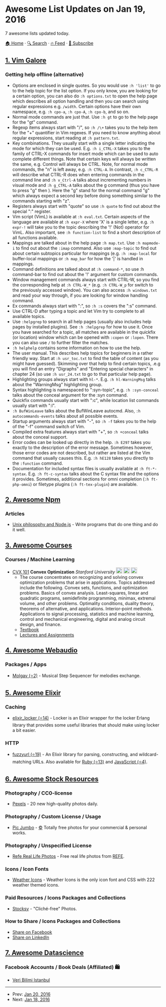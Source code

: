 # Awesome List Updates on Jan 19, 2016

7 awesome lists updated today.

[🏠 Home](/README.md) · [🔍 Search](https://www.trackawesomelist.com/search/) · [🔥 Feed](https://www.trackawesomelist.com/rss.xml) · [📮 Subscribe](https://trackawesomelist.us17.list-manage.com/subscribe?u=d2f0117aa829c83a63ec63c2f&id=36a103854c)



## [1. Vim Galore](/content/mhinz/vim-galore/README.md)

### Getting help offline (alternative)

*   Options are enclosed in single quotes. So you would use `:h 'list'` to go to
    the help topic for the list option. If you only know, you are looking for a
    certain option, you can also do `:h options.txt` to open the help page which
    describes all option handling and then you can search using regular
    expressions e.g. `/width`. Certain options have their own namespace, e.g. `:h
    cpo-a`, `:h cpo-A`, `:h cpo-b`, and so on.
*   Normal mode commands are just that. Use `:h gt` to go to the help page for
    the "gt" command.
*   Regexp items always start with "/", so `:h /\+` takes you to the help item
    for the "+" quantifier in Vim regexes. If you need to know anything about
    regular expressions, start reading at `:h pattern.txt`.
*   Key combinations. They usually start with a single letter indicating the mode
    for which they can be used. E.g. `:h i_CTRL-X` takes you to the family of
    CTRL-X commands for insert mode which can be used to auto complete different
    things. Note that certain keys will always be written the same, e.g. Control
    will always be CTRL. Note, for normal mode commands, the "n" is left away,
    e.g. `:h CTRL-A`. In contrast, `:h c_CTRL-R` will describe what CTRL-R does
    when entering commands in the command line and `:h v_Ctrl-A` talks about
    incrementing numbers in visual mode and `:h g_CTRL-A` talks about the g<C-A>
    command (thus you have to press "g" then <Ctrl-A>). Here the "g" stand for
    the normal command "g" which always expect a second key before doing
    something similar to the commands starting with "z".
*   Registers always start with "quote" so use `:h quote` to find out about the
    special ":" register.
*   Vim script (VimL) is available at `:h eval.txt`. Certain aspects of the
    language are available at `:h expr-X` where 'X' is a single letter, e.g. `:h
    expr-!` will take you to the topic describing the '!' (Not) operator for
    VimL. Also important, see `:h function-list` to find a short description of
    all functions available.
*   Mappings are talked about in the help page `:h map.txt`. Use `:h mapmode-i`
    to find out about the `:imap` command. Also use `:map-topic` to find out
    about certain subtopics particular for mappings (e.g. `:h :map-local` for
    buffer-local mappings or `:h map_bar` for how the '|' is handled in mappings.
*   Command definitions are talked about at `:h command-*`, so use :h command-bar
    to find out about the '!' argument for custom commands.
*   Window management commands always start with CTRL-W, so you find the
    corresponding help at `:h CTRL-W_*` (e.g. `:h CTRL-W_p` for switch to the
    previously accessed window). You can also access `:h windows.txt` and read
    your way through, if you are looking for window handling command.
*   Ex commands always start with ":", so `:h :s` covers the ":s" command.
*   Use CTRL-D after typing a topic and let Vim try to complete to all available
    topics.
*   Use `:helpgrep` to search in all help pages (usually also includes help
    pages by installed plugins). See `:h :helpgrep` for how to use it. Once you
    have searched for a topic, all matches are available in the quickfix (or
    location) window which can be opened with `:copen` or `:lopen`. There you
    can also use `/` to further filter the matches.
*   `:h helphelp` contains some information on how to use the help.
*   The user manual. This describes help topics for beginners in a rather
    friendly way. Start at `:h usr_toc.txt` to find the table of content (as you
    might have guessed). Skimming over that help to find certain topics, .e.g
    you will find an entry "Digraphs" and "Entering special characters" in
    chapter 24 (so use `:h usr_24.txt` to go to that particular help page).
*   Highlighting groups always start with `hl-*`. E.g. `:h hl-WarningMsg` talks
    about the "WarningMsg" highlighting group.
*   Syntax highlighting is namespaced to ":syn-topic", e.g. `:h :syn-conceal`
    talks about the conceal argument for the :syn command.
*   Quickfix commands usually start with ":c", while location list commands
    usually start with ":l".
*   `:h BufWinLeave` talks about the BufWinLeave autocmd. Also, `:h
    autocommands-events` talks about all possible events.
*   Startup arguments always start with "-", so `:h -f` takes you to the help of
    the "-f" command switch of Vim.
*   Compiled extra features always start with "+", so `:h +conceal` talks about
    the conceal support.
*   Error codes can be looked up directly in the help. `:h E297` takes you
    exactly to the description of the error message. Sometimes however, those
    error codes are not described, but rather are listed at the Vim command that
    usually causes this. E.g. `:h hE128` takes you directly to the `:function`
    command.
*   Documentation for included syntax files is usually available at `:h
    ft-*-syntax`. E.g. `:h ft-c-syntax` talks about the C syntax file and the
    options it provides. Sometimes, additional sections for omni completion (`:h
    ft-php-omni`) or filetype plugins (`:h ft-tex-plugin`) are available.

## [2. Awesome Npm](/content/sindresorhus/awesome-npm/README.md)

### Articles

*   [Unix philosophy and Node.js](http://blog.izs.me/post/48281998870/unix-philosophy-and-nodejs) - Write programs that do one thing and do it well.

## [3. Awesome Courses](/content/prakhar1989/awesome-courses/README.md)

### Courses / Machine Learning

*   [CVX 101](https://class.stanford.edu/courses/Engineering/CVX101/Winter2014/info) **Convex Optimization** *Stanford University* <img src="https://assets-cdn.github.com/images/icons/emoji/unicode/1f4bb.png" width="20" height="20" alt="Assignments" title="Assignments" /> <img src="https://assets-cdn.github.com/images/icons/emoji/unicode/1f4dd.png" width="20" height="20" alt="Lecture Notes" title="Lecture Notes" /> <img src="https://assets-cdn.github.com/images/icons/emoji/unicode/1f4da.png" width="20" height="20" alt="Readings" title="Readings" />
    *   The course concentrates on recognizing and solving convex optimization problems that arise in applications.  Topics addressed include the following.  Convex sets, functions, and optimization problems.  Basics of convex analysis.  Least-squares, linear and quadratic programs, semidefinite programming, minimax, extremal volume, and other problems.  Optimality conditions, duality theory, theorems of alternative, and applications.  Interior-point methods.  Applications to signal processing, statistics and machine learning, control and mechanical engineering, digital and analog circuit design, and finance.
    *   [Textbook](http://web.stanford.edu/\~boyd/cvxbook/)
    *   [Lectures and Assignments](https://class.stanford.edu/courses/Engineering/CVX101/Winter2014/courseware/7206c57866504e83821d00b5d3f80793/)

## [4. Awesome Webaudio](/content/notthetup/awesome-webaudio/README.md)

### Packages / Apps

*   [Molgav (⭐2)](https://github.com/surikov/molgav) - Musical Step Sequencer for melodies exchange.

## [5. Awesome Elixir](/content/h4cc/awesome-elixir/README.md)

### Caching

*   [elixir\_locker (⭐14)](https://github.com/tsharju/elixir_locker) - Locker is an Elixir wrapper for the locker Erlang library that provides some useful libraries that should make using locker a bit easier.

### HTTP

*   [fuzzyurl (⭐19)](https://github.com/gamache/fuzzyurl.ex) - An Elixir library for parsing, constructing, and wildcard-matching URLs. Also available for [Ruby (⭐13)](https://github.com/gamache/fuzzyurl.rb) and [JavaScript (⭐4)](https://github.com/gamache/fuzzyurl.js).

## [6. Awesome Stock Resources](/content/neutraltone/awesome-stock-resources/README.md)

### Photography / CC0-license

*   [Pexels](https://www.pexels.com/) - 20 new high-quality photos daily.

### Photography / Custom License / Usage

*   [Pic Jumbo](https://picjumbo.com/) - [:copyright:](https://picjumbo.com/faq-and-terms/) Totally free photos for your commercial & personal works.

### Photography / Unspecified License

*   [Refe Real Life Photos](http://getrefe.tumblr.com) - Free real life photos from [REFE](http://getrefe.com/).

### Icons / Icon Fonts

*   [Weather Icons](https://erikflowers.github.io/weather-icons/) - Weather Icons is the only icon font and CSS with 222 weather themed icons.

### Paid Resources / Icons Packages and Collections

*   [Stocksy](https://www.stocksy.com/) - "Cliché-free" Photos.

### How to Share / Icons Packages and Collections

*   [Share on Facebook](https://www.facebook.com/sharer/sharer.php?s=100\&p\[url]=https://github.com/neutraltone/awesome-stock-resources\&p\[images]\[0]=\&p\[title]=Awesome%20Stock%20Resources\&p\[summary]=)
*   [Share on LinkedIn](https://www.linkedin.com/shareArticle?mini=true\&url=https://github.com/neutraltone/awesome-stock-resources\&title=Awesome%20Stock%20Resources\&summary=\&source=)

## [7. Awesome Datascience](/content/academic/awesome-datascience/README.md)

### Facebook Accounts / Book Deals (Affiliated) 🛍

*   [Veri Bilimi Istanbul](https://www.facebook.com/groups/veribilimiistanbul/)

---

- Prev: [Jan 20, 2016](/content/2016/01/20/README.md)
- Next: [Jan 18, 2016](/content/2016/01/18/README.md)